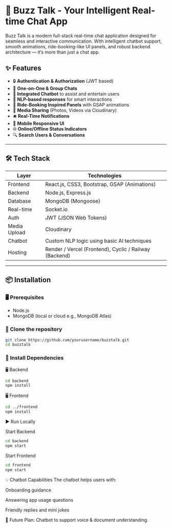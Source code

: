 # 🚀 Buzz Talk - Your Intelligent Real-time Chat App

Buzz Talk is a modern full-stack real-time chat application designed for seamless and interactive communication. With intelligent chatbot support, smooth animations, ride-booking-like UI panels, and robust backend architecture — it’s more than just a chat app.

## ✨ Features

- 🔒 **Authentication & Authorization** (JWT based)
- 💬 **One-on-One & Group Chats**
- 🤖 **Integrated Chatbot** to assist and entertain users
- 🧠 **NLP-based responses** for smart interactions
- 📍 **Ride-Booking Inspired Panels** with GSAP animations
- 📸 **Media Sharing** (Photos, Videos via Cloudinary)
- 🛎️ **Real-Time Notifications**
- 📱 **Mobile Responsive UI**
- 🌐 **Online/Offline Status Indicators**
- 🔍 **Search Users & Conversations**

---

## 🛠️ Tech Stack

| Layer        | Technologies                                                                 |
|--------------|------------------------------------------------------------------------------|
| Frontend     | React.js, CSS3, Bootstrap, GSAP (Animations)                                 |
| Backend      | Node.js, Express.js                                                          |
| Database     | MongoDB (Mongoose)                                                           |
| Real-time    | Socket.io                                                                    |
| Auth         | JWT (JSON Web Tokens)                                                        |
| Media Upload | Cloudinary                                                                   |
| Chatbot      | Custom NLP logic using basic AI techniques                                   |
| Hosting      | Render / Vercel (Frontend), Cyclic / Railway (Backend)                       |

---

## 📦 Installation

### 🖥️ Prerequisites
- Node.js
- MongoDB (local or cloud e.g., MongoDB Atlas)

### 📁 Clone the repository

```bash
git clone https://github.com/yourusername/buzztalk.git
cd buzztalk
```

### 🔧 Install Dependencies

🖥️ Backend

```bash
cd backend
npm install
```
🖥️ Frontend

```bash
cd ../frontend
npm install
```

▶️ Run Locally

Start Backend

```bash
cd backend
npm start
```

Start Frontend

```bash
cd frontend
npm start
```

💡 Chatbot Capabilities
The chatbot helps users with:

Onboarding guidance

Answering app usage questions

Friendly replies and mini jokes

🔐 Future Plan: Chatbot to support voice & document understanding.




